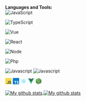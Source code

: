 **Languages and Tools:**  
![JavaScript](https://img.shields.io/badge/JavaScript-F7DF1E?style=for-the-badge&logo=JavaScript&logoColor=black)

![TypeScript](https://img.shields.io/badge/TypeScript-F7DF1E?style=for-the-badge&logo=TypeScript&logoColor=black)

![Vue](https://img.shields.io/badge/Vue-F7DF1E?style=for-the-badge&logo=Vue.js&logoColor=black)

![React](https://img.shields.io/badge/React-F7DF1E?style=for-the-badge&logo=React&logoColor=black)

![Node](https://img.shields.io/badge/Node-F7DF1E?style=for-the-badge&logo=Node.js&logoColor=black)

![Php](https://img.shields.io/badge/Php-F7DF1E?style=for-the-badge&logo=Php&logoColor=black)

<img src="https://img.shields.io/badge/JavaScript-F7DF1E?style=for-the-badge&logo=JavaScript&logoColor=black" alt="Javascript">

<img src="https://img.shields.io/badge/JavaScript-F7DF1E?style=for-the-badge&logo=JavaScript&logoColor=black" alt="Javascript">

<code><img height="20" src="https://raw.githubusercontent.com/github/explore/80688e429a7d4ef2fca1e82350fe8e3517d3494d/topics/javascript/javascript.png"></code>
<code><img height="20" src="https://raw.githubusercontent.com/github/explore/80688e429a7d4ef2fca1e82350fe8e3517d3494d/topics/typescript/typescript.png"></code>
<code><img height="20" src="https://raw.githubusercontent.com/github/explore/80688e429a7d4ef2fca1e82350fe8e3517d3494d/topics/react/react.png"></code>
<code><img height="20" src="https://raw.githubusercontent.com/github/explore/5c058a388828bb5fde0bcafd4bc867b5bb3f26f3/topics/vue/vue.png"></code>
<code><img height="20" src="https://raw.githubusercontent.com/github/explore/80688e429a7d4ef2fca1e82350fe8e3517d3494d/topics/nodejs/nodejs.png"></code>    

<a href="https://github.com/acccccccb/about-me">
  <img align="center" src=https://github-readme-stats.vercel.app/api?username=acccccccb&theme=default&show_icons=true&count_private=true" alt="My github stats" />
</a>

<a href="https://github.com/acccccccb/about-me">
  <img align="center" src="https://github-readme-stats.vercel.app/api/top-langs/?username=acccccccb&show_icons=true&count_private=true&layout=compact" alt="My github stats" />
</a>
